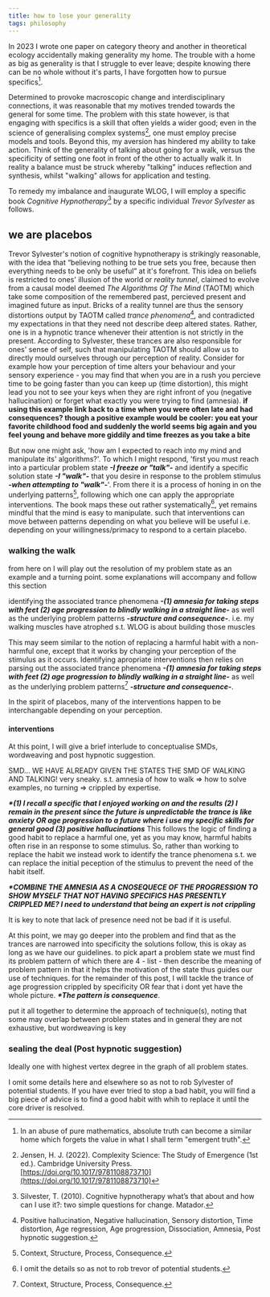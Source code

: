 ```yaml
---
title: how to lose your generality
tags: philosophy
---
```


In 2023 I wrote one paper on category theory and another in theoretical ecology accidentally making generality my home. The trouble with a home as big as generality is that I struggle to ever leave;<!--more--> despite knowing there can be no whole without it's parts, I have forgotten how to pursue specifics[^1].

Determined to provoke macroscopic change and interdisciplinary connections, it was reasonable that my motives trended towards the general for some time. The problem with this state however, is that engaging with specifics is a skill that often yields a wider good; even in the science of generalising complex systems[^2], one must employ precise models and tools. Beyond this, my aversion has hindered my ability to take action. Think of the generality of talking about going for a walk, versus the specificity of setting one foot in front of the other to actually walk it. In reality a balance must be struck whereby "talking" induces reflection and synthesis, whilst "walking" allows for application and testing.

To remedy my imbalance and inaugurate WLOG, I will employ a specific book _Cognitive Hypnotherapy_[^3] by a specific individual _Trevor Sylvester_ as follows.

## we are placebos

Trevor Sylvester's notion of cognitive hypnotherapy is strikingly reasonable, with the idea that “believing nothing to be true sets you free, because then everything needs to be only be useful” at it's forefront. This idea on beliefs is restricted to ones' illusion of the world or _reality tunnel_, claimed to evolve from a causal model deemed _The Algorithms Of The Mind_ (TAOTM) which take some composition of the remembered past, percieved present and imagined future as input. Bricks of a reality tunnel are thus the sensory distortions output by TAOTM called _trance phenomena_[^4], and contradicted my expectations in that they need not describe deep altered states. Rather, one is in a hypnotic trance whenever their attention is not strictly in the present. According to Sylvester, these trances are also responsible for ones' sense of self, such that manipulating TAOTM should allow us to directly mould ourselves through our perception of reality. Consider for example how your perception of time alters your behaviour and your sensory experience - you may find that when you are in a rush you percieve time to be going faster than you can keep up (time distortion), this might lead you not to see your keys when they are right infront of you (negative hallucination) or forget what exactly you were trying to find (amnesia). **if using this example link back to a time when you were often late and had consequences? though a positive example would be cooler: you eat your favorite childhood food and suddenly the world seems big again and you feel young and behave more giddily and time freezes as you take a bite**

But now one might ask, 'how am I expected to reach into my mind and manipulate its' algorithms?'. To which I might respond, 'first you must reach into a particular problem state **_-I freeze or "talk"-_** and identify a specific solution state **_-I "walk"-_** that you desire in response to the problem stimulus **_-when attempting to "walk"-_**'. From there it is a process of honing in on the underlying patterns[^5], following which one can apply the appropriate interventions. The book maps these out rather systematically[^6], yet remains mindful that the mind is easy to manipulate. such that interventions can move between patterns depending on what you believe will be useful i.e. depending on your willingness/primacy to respond to a certain placebo.

### walking the walk

from here on I will play out the resolution of my problem state as an example and a turning point. some explanations will accompany and follow this section


identifying the associated trance phenomena **_-(1) amnesia for taking steps with feet (2) age progression to blindly walking in a straight line_-** as well as the underlying problem patterns **_-structure and consequence-_**. i.e. my walking muscles have atrophed s.t. WLOG is about building those muscles


This may seem similar to the notion of replacing a harmful habit with a non-harmful one, except that it works by changing your perception of the stimulus as it occurs. Identifying apropriate interventions then relies on parsing out the associated trance phenomena **_-(1) amnesia for taking steps with feet (2) age progression to blindly walking in a straight line_-** as well as the underlying problem patterns[^5] **_-structure and consequence-_**. 

In the spirit of placebos, many of the interventions happen to be interchangable depending on your perception.

#### interventions

At this point, I will give a brief interlude to conceptualise SMDs, wordweaving and post hypnotic suggestion.

SMD... WE HAVE ALREADY GIVEN THE STATES THE SMD OF WALKING AND TALKING! very sneaky. s.t. amnesia of how to walk => how to solve examples, no turning => crippled by expertise.

**_*(1) I recall a specific that I enjoyed working on and the results (2) I remain in the present since the future is unpredictable the trance is like anxiety OR age progression to a future where i use my specific skills for general good (3) positive hallucinations_** This follows the logic of finding a good habit to replace a harmful one, yet as you may know, harmful habits often rise in an response to some stimulus. So, rather than working to replace the habit we instead work to identify the trance phenomena s.t. we can replace the initial peception of the stimulus to prevent the need of the habit itself. 

**_*COMBINE THE AMNESIA AS A CNOSEQUECE OF THE PROGRESSION TO SHOW MYSELF THAT NOT HAVING SPECIFICS HAS PRESENTLY CRIPPLED ME? I need to understand that being an expert is not crippling_**


It is key to note that lack of presence need not be bad if it is useful.

At this point, we may go deeper into the problem and find that as the trances are narrowed into specificity the solutions follow, this is okay as long as we have our guidelines. to pick apart a problem state we must find its problem pattern of which there are 4 - list - then describe the meaning of  problem pattern in that it helps the motivation of the state thus guides our use of techniques. for the remainder of this post, I will tackle the trance of age progression crippled by specificity OR fear that i dont yet have the whole picture. **_*The pattern is consequence_**.

put it all together to determine the approach of technique(s), noting that some may overlap between problem states and in general they are not exhaustive, but wordweaving is key

### sealing the deal (Post hypnotic suggestion)

[^1]: In an abuse of pure mathematics, absolute truth can become a similar home which forgets the value in what I shall term "emergent truth".
[^2]: Jensen, H. J. (2022). Complexity Science: The Study of Emergence (1st ed.). Cambridge University Press. [https://doi.org/10.1017/9781108873710](https://doi.org/10.1017/9781108873710)
[^3]: Silvester, T. (2010). Cognitive hypnotherapy what’s that about and how can I use it?: two simple questions for change. Matador.
[^4]: Positive hallucination, Negative hallucination, Sensory distortion, Time distortion, Age regression, Age progression, Dissociation, Amnesia, Post hypnotic suggestion.
[^5]: Context, Structure, Process, Consequence.
[^6]: I omit the details so as not to rob trevor of potential students.


Ideally one with highest vertex degree in the graph of all problem states.


I omit some details here and elsewhere so as not to rob Sylvester of potential students.   If you have ever tried to stop a bad habit, you will find a big piece of advice is to find a good habit with whih to replace it until the core driver is resolved.
